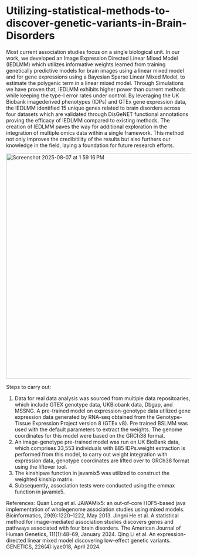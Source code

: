 # Utilizing-statistical-methods-to-discover-genetic-variants-in-Brain-Disorders

Most current association studies focus on a single biological unit. In our work, we developed an Image Expression
Directed Linear Mixed Model (IEDLMM) which utilizes informative weights learned from training
genetically predictive models for brain images using a linear mixed model and for gene expressions
using a Bayesian Sparse Linear Mixed Model, to estimate the polygenic term in a linear mixed
model. Through Simulations we have proven that, IEDLMM exhibits higher power than current
methods while keeping the type-I error rates under control. By leveraging the UK Biobank imagederived
phenotypes (IDPs) and GTEx gene expression data, the IEDLMM identified 15 unique genes
related to brain disorders across four datasets which are validated through DisGeNET functional
annotations proving the efficacy of IEDLMM compared to existing methods. The creation of
IEDLMM paves the way for additional exploration in the integration of multiple omics data within
a single framework. This method not only improves the credibitility of the results but also furthers
our knowledge in the field, laying a foundation for future research efforts.

<img width="543" height="615" alt="Screenshot 2025-08-07 at 1 59 16 PM" src="https://github.com/user-attachments/assets/2b2c6f4b-7649-46ac-b5a0-2b639082df3a" />

Steps to carry out:
1) Data for real data analysis was sourced from multiple data repositoaries, which include GTEX
genotype data, UKBiobank data, Dbgap, and MSSNG. A pre-trained model on expression-genotype
data utilized gene expression data generated by RNA-seq obtained from the Genotype-Tissue Expression
Project version 8 (GTEx v8). Pre trained BSLMM was used with the default parameters to extract the weights. The genome coordinates for this model were based on the GRCh38 format.
2) An image-genotype pre-trained model was run on UK BioBank data, which comprises 33,553 individuals with 885 IDPs.weight extraction is performed from this model, to carry out weight integration with expression data, genotype coordinates are lifted over to GRCh38 format using the liftover tool.
3) The kinshipwe function in javamix5 was utilized to construct the weighted kinship matrix.
4) Subsequently, association tests were conducted using the emmax function in javamix5.


References:
Quan Long et al. JAWAMix5: an out-of-core HDF5-based java implementation of wholegenome
association studies using mixed models. Bioinformatics, 29(9):1220–1222, May 2013.
Jingni He et al. A statistical method for image-mediated association studies discovers genes
and pathways associated with four brain disorders. The American Journal of Human Genetics,
111(1):48–69, January 2024.
Qing Li et al. An expression-directed linear mixed model discovering low-effect genetic variants.
GENETICS, 226(4):iyae018, April 2024.
